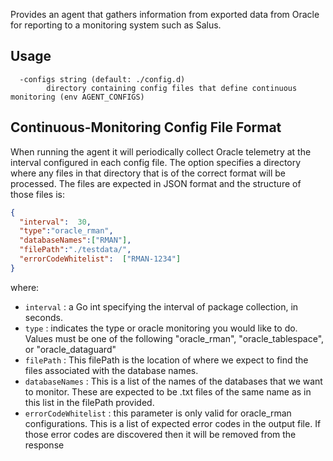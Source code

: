 Provides an agent that gathers information from exported data from Oracle for reporting to a monitoring system such as Salus.

## Usage

```
  -configs string (default: ./config.d)
    	directory containing config files that define continuous monitoring (env AGENT_CONFIGS)
```

## Continuous-Monitoring Config File Format

When running the agent it will periodically collect Oracle telemetry at the interval configured in each config file. The option specifies a directory where any files in that directory that is of the correct format will be processed. The files are expected in JSON format and the structure of those files is:

```json
{
  "interval":  30,
  "type":"oracle_rman",
  "databaseNames":["RMAN"],
  "filePath":"./testdata/",
  "errorCodeWhitelist":  ["RMAN-1234"]
}
```

where:
- `interval` : a Go int specifying the interval of package collection, in seconds.
- `type` : indicates the type or oracle monitoring you would like to do. Values must be one of the following "oracle_rman", "oracle_tablespace", or "oracle_dataguard"
- `filePath` : This filePath is the location of where we expect to find the files associated with the database names. 
- `databaseNames` : This is a list of the names of the databases that we want to monitor. These are expected to be .txt files of the same name as in this list in the filePath provided. 
- `errorCodeWhitelist` : this parameter is only valid for oracle_rman configurations. This is a list of expected error codes in the output file. If those error codes are discovered then it will be removed from the response
